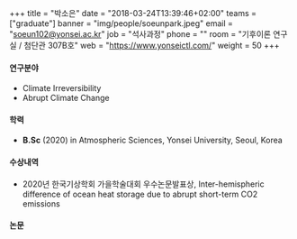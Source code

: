 ﻿+++
title = "박소은"
date = "2018-03-24T13:39:46+02:00"
teams = ["graduate"]
banner = "img/people/soeunpark.jpeg"
email = "soeun102@yonsei.ac.kr"
job = "석사과정"
phone = ""
room = "기후이론 연구실 / 첨단관 307B호"
web = "https://www.yonseictl.com/"
weight = 50
+++

#### 연구분야
+ Climate Irreversibility
+ Abrupt Climate Change

#### 학력
 + **B.Sc** (2020) in Atmospheric Sciences, Yonsei University, Seoul, Korea

#### 수상내역
 + 2020년 한국기상학회 가을학술대회 우수논문발표상, Inter-hemispheric difference of ocean heat storage due to abrupt short-term CO2 emissions

#### 논문

